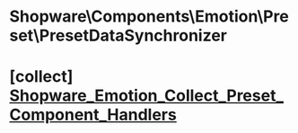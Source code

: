 # Shopware\Components\Emotion\Preset\PresetDataSynchronizer

# [collect] [Shopware_Emotion_Collect_Preset_Component_Handlers](https://github.com/shopware/shopware/blob/5.5/engine/Shopware/Components/Emotion/Preset/PresetDataSynchronizer.php#L197)

